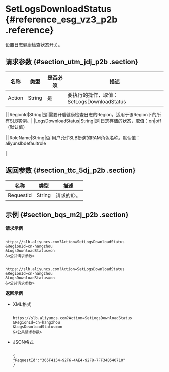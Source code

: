 # SetLogsDownloadStatus {#reference_esg_vz3_p2b .reference}

设置日志健康检查状态开关。

## 请求参数 {#section_utm_jdj_p2b .section}

|名称|类型|是否必须|描述|
|--|--|----|--|
|Action|String|是|要执行的操作，取值：SetLogsDownloadStatus

|
|RegionId|String|是|需要开启健康检查日志的Region，适用于该Region下的所有SLB实例。|
|LogsDownloadStatus|String|是|日志存储的状态，取值：on|off（默认值）

|
|RoleName|String|否|用户允许SLB扮演的RAM角色名称。默认值：aliyunslbdefaultrole

|

## 返回参数 {#section_ttc_5dj_p2b .section}

|名称|类型|描述|
|--|--|--|
|RequestId|String|请求的ID。|

## 示例 {#section_bqs_m2j_p2b .section}

**请求示例**

```

https://slb.aliyuncs.com?Action=SetLogsDownloadStatus
&RegionId=cn-hangzhou
&LogsDownloadStatus=on
&<公共请求参数>
```

```

https://slb.aliyuncs.com?Action=SetLogsDownloadStatus
&RegionId=cn-hangzhou
&LogsDownloadStatus=on
&<公共请求参数>
```

**返回示例**

-   XML格式

    ```
    
    https://slb.aliyuncs.com?Action=SetLogsDownloadStatus
    &RegionId=cn-hangzhou
    &LogsDownloadStatus=on
    &<公共请求参数>
    ```

-   JSON格式

    ```
    
    {
    "RequestId":"365F4154-92F6-4AE4-92F8-7FF34B540710"
    }
    ```


